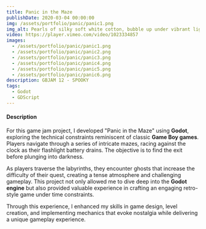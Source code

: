 ```yaml
---
title: Panic in the Maze
publishDate: 2020-03-04 00:00:00
img: /assets/portfolio/panic/panic1.png
img_alt: Pearls of silky soft white cotton, bubble up under vibrant lighting
video: https://player.vimeo.com/video/1023334857
images:
  - /assets/portfolio/panic/panic1.png
  - /assets/portfolio/panic/panic2.png
  - /assets/portfolio/panic/panic3.png
  - /assets/portfolio/panic/panic4.png
  - /assets/portfolio/panic/panic5.png
  - /assets/portfolio/panic/panic6.png
description: GBJAM 12 - SPOOKY 
tags:
  - Godot
  - GDScript
---
```


#### Description

For this game jam project, I developed "Panic in the Maze" using **Godot**, exploring the technical constraints reminiscent of classic **Game Boy games**. Players navigate through a series of intricate mazes, racing against the clock as their flashlight battery drains. The objective is to find the exit before plunging into darkness.

As players traverse the labyrinths, they encounter ghosts that increase the difficulty of their quest, creating a tense atmosphere and challenging gameplay. This project not only allowed me to dive deep into the **Godot engine** but also provided valuable experience in crafting an engaging retro-style game under time constraints.

Through this experience, I enhanced my skills in game design, level creation, and implementing mechanics that evoke nostalgia while delivering a unique gameplay experience.